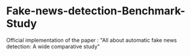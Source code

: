 # Fake-news-detection-Benchmark-Study
Official implementation of the paper : "All about automatic fake news detection: A wide comparative study"
